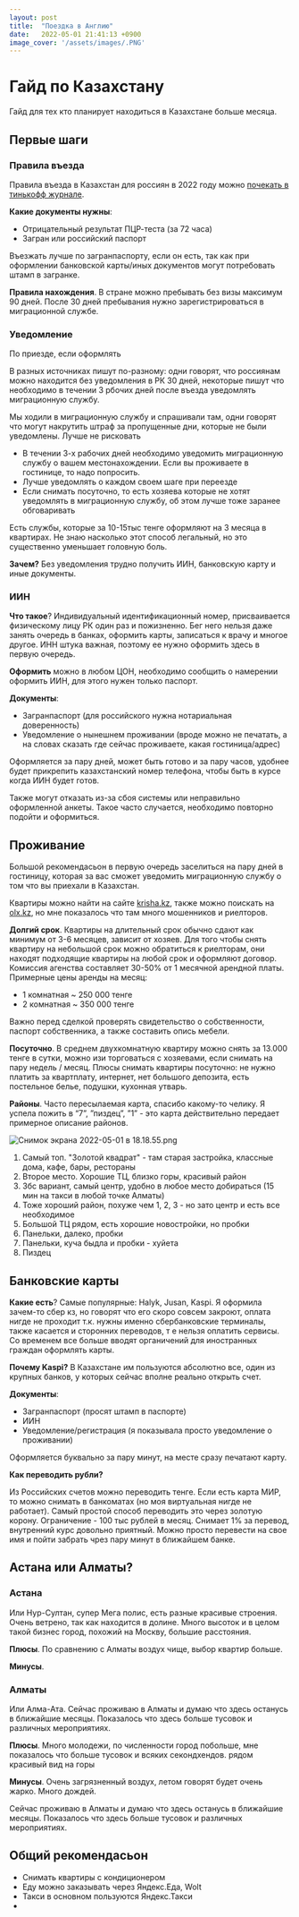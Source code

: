 ```yaml
---
layout: post
title:  "Поездка в Англию"
date:   2022-05-01 21:41:13 +0900
image_cover: '/assets/images/.PNG'
---
```


# Гайд по Казахстану

Гайд для тех кто планирует находиться в Казахстане больше месяца.

## Первые шаги

### **Правила въезда**

Правила въезда в Казахстан для россиян в 2022 году можно [почекать в тинькофф журнале](https://journal.tinkoff.ru/news/v-kazahstan-v-pandemiju/).

**Какие документы нужны**: 

- Отрицательный результат ПЦР-теста (за 72 часа)
- Загран или российский паспорт

Въезжать лучше по загранпаспорту, если он есть, так как при оформлении банковской карты/иных документов могут потребовать штамп в загранке.

**Правила нахождения**. В стране можно пребывать без визы максимум 90 дней. После 30 дней пребывания нужно зарегистрироваться в миграционной службе.

### **Уведомление**

По приезде, если оформлять

В разных источниках пишут по-разному: одни говорят, что россиянам можно находится без уведомления в РК 30 дней, некоторые пишут что необходимо в течении 3 рбочих дней после въезда уведомлять миграционную службу. 

Мы ходили в миграционную службу и спрашивали там, одни говорят что могут накрутить штраф за пропущенные дни, которые не были уведомлены. Лучше не рисковать

- В течении 3-х рабочих дней необходимо уведомить миграционную службу о вашем местонахождении. Если вы проживаете в гостинице, то надо попросить.
- Лучше уведомлять о каждом своем шаге при переезде
- Если снимать посуточно, то есть хозяева которые не хотят уведомлять в миграционную службу, об этом лучше тоже заранее обговаривать

Есть службы, которые за 10-15тыс тенге оформляют на 3 месяца в квартирах. Не знаю насколько этот способ легальный, но это существенно уменьшает головную боль.

**Зачем?** Без уведомления трудно получить ИИН, банковскую карту и иные документы.

### ИИН

**Что такое**? Индивидуальный идентификационный номер, присваивается физическому лицу РК один раз и пожизненно. Бег него нельзя даже занять очередь в банках, оформить карты, записаться к врачу и многое другое. ИНН штука важная, поэтому ее нужно оформить здесь в первую очередь.

**Оформить** можно в любом ЦОН, необходимо сообщить о намерении оформить ИИН, для этого нужен только паспорт.

**Документы**: 

- Загранпаспорт (для российского нужна нотариальная доверенность)
- Уведомление о нынешнем проживании (вроде можно не печатать, а на словах сказать где сейчас проживаете, какая гостиница/адрес)

Оформляется за пару дней, может быть готово и за пару часов, удобнее будет прикрепить казахстанский номер телефона, чтобы быть в курсе когда ИИН будет готов. 

Также могут отказать из-за сбоя системы или неправильно оформленной анкеты. Такое часто случается, необходимо повторно подойти и оформиться.

## Проживание

Большой рекомендасьон в первую очередь заселиться на пару дней в гостиницу, которая за вас сможет уведомить миграционную службу о том что вы приехали в Казахстан.

Квартиры можно найти на сайте [krisha.kz](https://krisha.kz/), также можно поискать на [olx.kz](https://www.olx.kz/), но мне показалось что там много мошенников и риелторов.

**Долгий срок**. Квартиры на длительный срок обычно сдают как минимум от 3-6 месяцев, зависит от хозяев. Для того чтобы снять квартиру на небольшой срок можно обратиться к риелторам, они находят подходящие квартиры на любой срок и оформляют договор. Комиссия агенства составляет 30-50% от 1 месячной арендной платы. Примерные цены аренды на месяц:

- 1 комнатная ~ 250 000 тенге
- 2 комнатная ~ 350 000 тенге

Важно перед сделкой проверять свидетельство о собственности, паспорт собственника, а также составить опись мебели.

**Посуточно**. В среднем двухкомнатную квартиру можно снять за 13.000 тенге в сутки, можно изи торговаться с хозяевами, если снимать на пару недель / месяц. Плюсы снимать квартиры посуточно: не нужно платить за квартплату, интернет, нет большого депозита, есть постельное белье, подушки, кухонная утварь.

**Районы**. Часто пересылаемая карта, спасибо какому-то челику. Я успела пожить в “7”, ”пиздец”, ”1” - это карта действительно передает примерное описание районов.

![Снимок экрана 2022-05-01 в 18.18.55.png](https://s3-us-west-2.amazonaws.com/secure.notion-static.com/3bf799c3-5f90-4113-bf7c-6496a036cc0a/Снимок_экрана_2022-05-01_в_18.18.55.png)

1. Самый топ. "Золотой квадрат" - там старая застройка, классные дома, кафе, бары, рестораны
2. Второе место. Хорошие ТЦ, близко горы, красивый район
3. Збс вариант, самый центр, удобно в любое место добираться (15 мин на такси в любой точке Алматы)
4. Тоже хороший район, похуже чем 1, 2, 3 - но зато центр и есть все необходимое
5. Большой ТЦ рядом, есть хорошие новостройки, но пробки
6. Панельки, далеко, пробки
7. Панельки, куча быдла и пробки - хуйета
8. Пиздец

## Банковские карты

**Какие есть**? Самые популярные: Halyk, Jusan, Kaspi. Я оформила зачем-то сбер кз, но говорят что его скоро совсем закроют, оплата нигде не проходит т.к. нужны именно сбербанковские терминалы, также касается и сторонних переводов, т е нельзя оплатить сервисы. Со временем все больше вводят органичений для иностранных граждан оформлять карты.

**Почему Kaspi?** В Казахстане им пользуются абсолютно все, один из крупных банков, у которых сейчас вполне реально открыть счет. 

**Документы**:

- Загранпаспорт (просят штамп в паспорте)
- ИИН
- Уведомление/регистрация (я показывала просто уведомление о проживании)

Оформляется буквально за пару минут, на месте сразу печатают карту.

**Как переводить рубли?**  

Из Российских счетов можно переводить тенге. Если есть карта МИР, то можно снимать в банкоматах (но моя виртуальная нигде не работает). Самый простой способ переводить это через золотую корону. Ограничение - 100 тыс рублей в месяц. Снимает 1% за перевод, внутренний курс довольно приятный. Можно просто перевести на свое имя и пойти забрать чрез пару минут в ближайшем банке.

## Астана или Алматы?

### Астана

Или Нур-Султан, супер Мега полис, есть разные красивые строения. Очень ветрено, так как находится в долине. Много высоток и в целом такой бизнес город, похожий на Москву, большие расстояния. 

**Плюсы**. По сравнению с Алматы воздух чище, выбор квартир больше.

**Минусы**. 

### Алматы

Или Алма-Ата. Сейчас проживаю в Алматы и думаю что здесь останусь в ближайшие месяцы. Показалось что здесь больше тусовок и различных мероприятиях.

**Плюсы**. Много молодежи, по численности город побольше, мне показалось что больше тусовок и всяких секондхендов. рядом красивый вид на горы

**Минусы**. Очень загрязненный воздух, летом говорят будет очень жарко. Много дождей.

Сейчас проживаю в Алматы и думаю что здесь останусь в ближайшие месяцы. Показалось что здесь больше тусовок и различных мероприятиях.

## Общий рекомендасьон

- Снимать квартиры с кондиционером
- Еду можно заказывать через Яндекс.Еда, Wolt
- Такси в основном пользуются Яндекс.Такси
-
